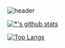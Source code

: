 ![header](https://capsule-render.vercel.app/api?type=&color=gradient&height=200&section=header&text=Engineer%20SYA&fontSize=45)

[![*'s github stats](https://github-readme-stats.vercel.app/api?username=syasyass&show_icons=true&theme=radical)](https://github.com/syasyass)

[![Top Langs](https://github-readme-stats.vercel.app/api/top-langs/?username=syasyass&layout=compact)](https://github.com/syasyass/github-readme-stats)

<!--
**syasyass/syasyass** is a ✨ _special_ ✨ repository because its `README.md` (this file) appears on your GitHub profile.

Here are some ideas to get you started:

- 🔭 I’m currently working on ...
- 🌱 I’m currently learning ...
- 👯 I’m looking to collaborate on ...
- 🤔 I’m looking for help with ...
- 💬 Ask me about ...
- 📫 How to reach me: ...
- 😄 Pronouns: ...
- ⚡ Fun fact: ...
-->
